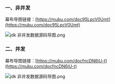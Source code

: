 ### 一、非并发

幕布导图链接：[https://mubu.com/doc95LpcV0Umt](https://mubu.com/doc95LpcV0Umt)

![jdk 非并发数据源码导图.png](https://image-static.segmentfault.com/257/226/2572268264-5ce35445ab881_articlex)

### 二、并发

幕布导图链接：[https://mubu.com/docfncDN6iU-t](https://mubu.com/docfncDN6iU-t)

![jdk 非并发数据源码导图.png](https://image-static.segmentfault.com/292/677/2926773697-5ce3ca5498cb6_articlex)